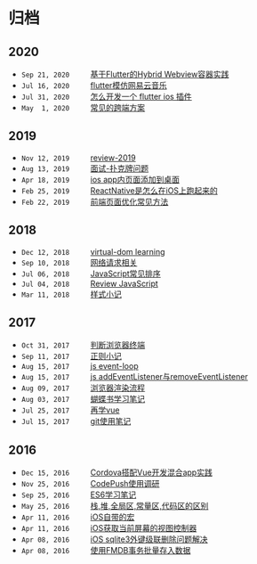 # 归档

## 2020

- `Sep 21, 2020` <img width="30"/>  [基于Flutter的Hybrid Webview容器实践](/2020/基于Flutter的HybridWebview容器实践.html)
- `Jul 16, 2020` <img width="30"/>  [flutter模仿网易云音乐](/2020/flutter模仿网易云音乐.html)
- `Jul 31, 2020` <img width="30"/>  [怎么开发一个 flutter ios 插件](/2020/怎么开发一个flutter-ios插件.html)
- `May  1, 2020` <img width="30"/>  [常见的跨端方案](/2020/常见的跨端方案.html)

## 2019

- `Nov 12, 2019` <img width="30"/>  [review-2019](https://github.com/wayshon/review-2019)
- `Aug 13, 2019` <img width="30"/>  [面试-扑克牌问题](/2019/面试-扑克牌问题.html)
- `Apr 18, 2019` <img width="30"/>  [ios app内页面添加到桌面](/2019/ios-app内页面添加到桌面.html)
- `Feb 25, 2019` <img width="30"/>  [ReactNative是怎么在iOS上跑起来的](/2019/ReactNative是怎么在iOS上跑起来的.html)
- `Feb 22, 2019` <img width="30"/>  [前端页面优化常见方法](/2019/前端页面优化常见方法.html)

## 2018

- `Dec 12, 2018` <img width="30"/>  [virtual-dom learning](/2018/virtual-dom-learning.html)
- `Sep 10, 2018` <img width="30"/>  [网络请求相关](/2018/网络请求相关.html)
- `Jul 06, 2018` <img width="30"/>  [JavaScript常见排序](/2018/JavaScript常见排序.html)
- `Jul 04, 2018` <img width="30"/>  [Review JavaScript](/2018/Review_JavaScript.html)
- `Mar 11, 2018` <img width="30"/>  [样式小记](/2018/样式小记.html)

## 2017

- `Oct 31, 2017` <img width="30"/>  [判断浏览器终端](/2017/判断浏览器终端.html)
- `Sep 11, 2017` <img width="30"/>  [正则小记](/2017/正则小记.html)
- `Aug 15, 2017` <img width="30"/>  [js event-loop](/2017/js_event-loop.html)
- `Aug 15, 2017` <img width="30"/>  [js addEventListener与removeEventListener](/2017/js_addEventListener&removeEventListener.html)
- `Aug 09, 2017` <img width="30"/>  [浏览器渲染流程](/2017/浏览器渲染流程.html)
- `Aug 03, 2017` <img width="30"/>  [蝴蝶书学习笔记](/2017/蝴蝶书学习笔记.html)
- `Jul 25, 2017` <img width="30"/>  [再学vue](/2017/再学vue.html)
- `Jul 15, 2017` <img width="30"/>  [git使用笔记](/2017/git使用笔记.html)

## 2016 

- `Dec 15, 2016` <img width="30"/>  [Cordova搭配Vue开发混合app实践](/2016/Cordova搭配Vue开发混合app实践.html)
- `Nov 25, 2016` <img width="30"/>  [CodePush使用调研](/2016/CodePush使用调研.html)
- `Sep 25, 2016` <img width="30"/>  [ES6学习笔记](/2016/ES6学习笔记.html)
- `May 25, 2016` <img width="30"/>  [栈,堆,全局区,常量区,代码区的区别](/2016/栈,堆,全局区,常量区,代码区的区别.html)
- `Apr 11, 2016` <img width="30"/>  [iOS自带的宏](/2016/iOS自带的宏.html)
- `Apr 11, 2016` <img width="30"/>  [iOS获取当前屏幕的视图控制器](/2016/iOS获取当前屏幕的视图控制器.html)
- `Apr 08, 2016` <img width="30"/>  [iOS sqlite3外键级联删除问题解决](/2016/iOS-sqlite3外键级联删除问题解决.html)
- `Apr 08, 2016` <img width="30"/>  [使用FMDB事务批量存入数据](/2016/使用FMDB事务批量存入数据.html)